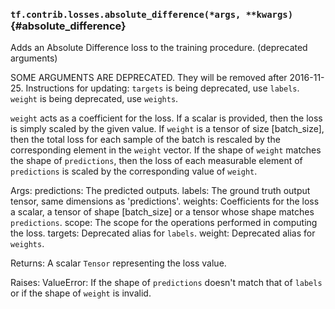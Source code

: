 ### `tf.contrib.losses.absolute_difference(*args, **kwargs)` {#absolute_difference}

Adds an Absolute Difference loss to the training procedure. (deprecated arguments)

SOME ARGUMENTS ARE DEPRECATED. They will be removed after 2016-11-25.
Instructions for updating:
`targets` is being deprecated, use `labels`. `weight` is being deprecated, use `weights`.

  `weight` acts as a coefficient for the loss. If a scalar is provided, then the
  loss is simply scaled by the given value. If `weight` is a tensor of size
  [batch_size], then the total loss for each sample of the batch is rescaled
  by the corresponding element in the `weight` vector. If the shape of
  `weight` matches the shape of `predictions`, then the loss of each
  measurable element of `predictions` is scaled by the corresponding value of
  `weight`.

  Args:
    predictions: The predicted outputs.
    labels: The ground truth output tensor, same dimensions as 'predictions'.
    weights: Coefficients for the loss a scalar, a tensor of shape
      [batch_size] or a tensor whose shape matches `predictions`.
    scope: The scope for the operations performed in computing the loss.
    targets: Deprecated alias for `labels`.
    weight: Deprecated alias for `weights`.

  Returns:
    A scalar `Tensor` representing the loss value.

  Raises:
    ValueError: If the shape of `predictions` doesn't match that of `labels` or
      if the shape of `weight` is invalid.

